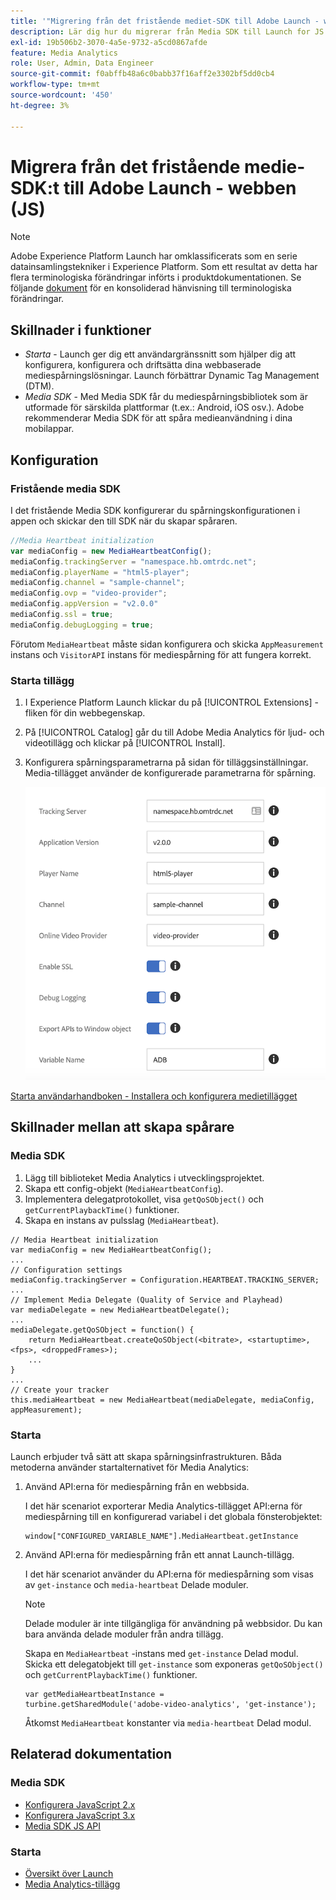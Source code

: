 ```yaml
---
title: '"Migrering från det fristående mediet-SDK till Adobe Launch - webben (JS)"'
description: Lär dig hur du migrerar från Media SDK till Launch for JS.
exl-id: 19b506b2-3070-4a5e-9732-a5cd0867afde
feature: Media Analytics
role: User, Admin, Data Engineer
source-git-commit: f0abffb48a6c0babb37f16aff2e3302bf5dd0cb4
workflow-type: tm+mt
source-wordcount: '450'
ht-degree: 3%

---
```


# Migrera från det fristående medie-SDK:t till Adobe Launch - webben (JS)

>[!NOTE]
>Adobe Experience Platform Launch har omklassificerats som en serie datainsamlingstekniker i Experience Platform. Som ett resultat av detta har flera terminologiska förändringar införts i produktdokumentationen. Se följande [dokument](https://experienceleague.adobe.com/docs/experience-platform/tags/term-updates.html?lang=en) för en konsoliderad hänvisning till terminologiska förändringar.

## Skillnader i funktioner

* *Starta* - Launch ger dig ett användargränssnitt som hjälper dig att konfigurera, konfigurera och driftsätta dina webbaserade mediespårningslösningar. Launch förbättrar Dynamic Tag Management (DTM).
* *Media SDK* - Med Media SDK får du mediespårningsbibliotek som är utformade för särskilda plattformar (t.ex.: Android, iOS osv.). Adobe rekommenderar Media SDK för att spåra medieanvändning i dina mobilappar.

## Konfiguration

### Fristående media SDK

I det fristående Media SDK konfigurerar du spårningskonfigurationen i appen och skickar den till SDK när du skapar spåraren.

```javascript
//Media Heartbeat initialization
var mediaConfig = new MediaHeartbeatConfig();
mediaConfig.trackingServer = "namespace.hb.omtrdc.net";
mediaConfig.playerName = "html5-player";
mediaConfig.channel = "sample-channel";
mediaConfig.ovp = "video-provider";
mediaConfig.appVersion = "v2.0.0"
mediaConfig.ssl = true;
mediaConfig.debugLogging = true;
```

Förutom `MediaHeartbeat` måste sidan konfigurera och skicka `AppMeasurement` instans och `VisitorAPI` instans för mediespårning för att fungera korrekt.

### Starta tillägg

1. I Experience Platform Launch klickar du på [!UICONTROL Extensions] -fliken för din webbegenskap.
1. På [!UICONTROL Catalog] går du till Adobe Media Analytics för ljud- och videotillägg och klickar på [!UICONTROL Install].
1. Konfigurera spårningsparametrarna på sidan för tilläggsinställningar.
Media-tillägget använder de konfigurerade parametrarna för spårning.

   ![](assets/launch_config_js.png)

[Starta användarhandboken - Installera och konfigurera medietillägget](https://experienceleague.adobe.com/docs/experience-platform/tags/extensions/adobe/media-analytics/overview.html#install-and-configure-the-ma-extension)

## Skillnader mellan att skapa spårare

### Media SDK

1. Lägg till biblioteket Media Analytics i utvecklingsprojektet.
1. Skapa ett config-objekt (`MediaHeartbeatConfig`).
1. Implementera delegatprotokollet, visa `getQoSObject()` och `getCurrentPlaybackTime()` funktioner.
1. Skapa en instans av pulsslag (`MediaHeartbeat`).

```
// Media Heartbeat initialization
var mediaConfig = new MediaHeartbeatConfig();
...
// Configuration settings
mediaConfig.trackingServer = Configuration.HEARTBEAT.TRACKING_SERVER;
...
// Implement Media Delegate (Quality of Service and Playhead)
var mediaDelegate = new MediaHeartbeatDelegate();
...
mediaDelegate.getQoSObject = function() {
    return MediaHeartbeat.createQoSObject(<bitrate>, <startuptime>, <fps>, <droppedFrames>);
    ...
}
...
// Create your tracker
this.mediaHeartbeat = new MediaHeartbeat(mediaDelegate, mediaConfig, appMeasurement);
```

<!--  Dead Link - from 2019 - can't locate where this should go
[Media SDK - Tracker Creation](https://experienceleague.adobe.com/docs/media-analytics/using/sdk-implement/cookbook/sdk-vs-launch-qoe.html) -->

### Starta

Launch erbjuder två sätt att skapa spårningsinfrastrukturen. Båda metoderna använder startalternativet för Media Analytics:

1. Använd API:erna för mediespårning från en webbsida.

   I det här scenariot exporterar Media Analytics-tillägget API:erna för mediespårning till en konfigurerad variabel i det globala fönsterobjektet:

   ```
   window["CONFIGURED_VARIABLE_NAME"].MediaHeartbeat.getInstance
   ```

1. Använd API:erna för mediespårning från ett annat Launch-tillägg.

   I det här scenariot använder du API:erna för mediespårning som visas av `get-instance` och `media-heartbeat` Delade moduler.

   >[!NOTE]
   >
   >Delade moduler är inte tillgängliga för användning på webbsidor. Du kan bara använda delade moduler från andra tillägg.

   Skapa en `MediaHeartbeat` -instans med `get-instance` Delad modul.
Skicka ett delegatobjekt till `get-instance` som exponeras `getQoSObject()` och `getCurrentPlaybackTime()` funktioner.

   ```
   var getMediaHeartbeatInstance =
   turbine.getSharedModule('adobe-video-analytics', 'get-instance');
   ```

   Åtkomst `MediaHeartbeat` konstanter via `media-heartbeat` Delad modul.

## Relaterad dokumentation

### Media SDK

* [Konfigurera JavaScript 2.x](/help/sdk-implement/setup/setup-javascript/set-up-js-2.md)
* [Konfigurera JavaScript 3.x](/help/sdk-implement/setup/setup-javascript/set-up-js-3.md)
* [Media SDK JS API](https://adobe-marketing-cloud.github.io/media-sdks/reference/javascript/MediaHeartbeat.html)

### Starta

* [Översikt över Launch](https://experienceleague.adobe.com/docs/experience-platform/tags/home.html)
* [Media Analytics-tillägg](https://experienceleague.adobe.com/docs/experience-platform/tags/extensions/adobe/media-analytics/overview.html)
